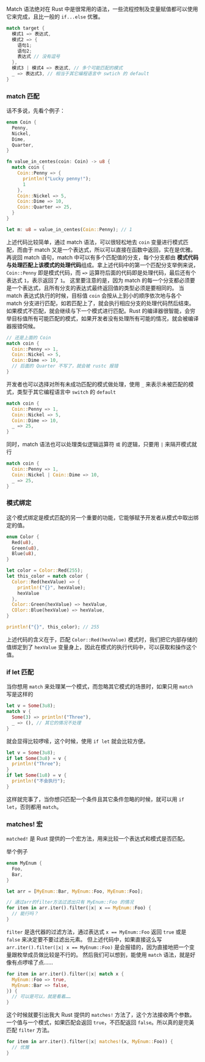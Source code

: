 Match 语法绝对在 Rust 中是很常用的语法，一些流程控制及变量赋值都可以使用它来完成，且比一般的 `if...else` 优雅。

```Rust
match target {
  模式1 => 表达式,
  模式2 => {
    语句1;
    语句2;
    表达式 // 没有逗号
  },
  模式3 | 模式4 => 表达式, // 多个可能匹配的模式
  _ => 表达式3, // 相当于其它编程语言中 swtich 的 default
}
```

### match 匹配

话不多说，先看个例子：

```Rust
enum Coin {
  Penny,
  Nickel,
  Dime,
  Quarter,
}

fn value_in_centes(coin: Coin) -> u8 {
  match coin {
    Coin::Penny => {
      println!("Lucky penny!");
      1
    },
    Coin::Nickel => 5,
    Coin::Dime => 10,
    Coin::Quarter => 25,
  }
}

let m: u8 = value_in_centes(Coin::Penny); // 1
```

上述代码比较简单，通过 match 语法，可以很轻松地去 `coin` 变量进行模式匹配，而由于 match 又是一个表达式，所以可以直接在函数中返回，实在是优雅。再说回 match 语句，match 中可以有多个匹配值的分支，每个分支都由 **模式代码与处理匹配上该模式的处理代码**组成。拿上述代码中的第一个匹配分支举例来说，`Coin::Penny` 即是模式代码，而 `=>` 运算符后面的代码即是处理代码，最后还有个表达式 `1`，表示返回了 `1`。
这里要注意的是，因为 match 的每一个分支都必须要是一个表达式，且所有分支的表达式最终返回值的类型必须是要相同的。
当 match 表达式执行的时候，目标值 `coin` 会按从上到小的顺序依次地与各个 match 分支进行匹配，如若匹配上了，就会执行相应分支的处理代码然后结束。如果模式不匹配，就会继续与下一个模式进行匹配。Rust 的编译器很智能，会穷举目标值所有可能匹配的模式，如果开发者没有处理所有可能的情况，就会被编译器报错伺候。

```Rust
// 还是上面的 Coin
match coin {
  Coin::Penny => 1,
  Coin::Nickel => 5,
  Coin::Dime => 10,
  // 后面的 Quarter 不写了，就会被 rustc 报错
}
```

开发者也可以选择对所有未成功匹配的模式做处理，使用 `_` 来表示未被匹配的模式，类型于其它编程语言中 `switch` 的 `default`

```Rust
match coin {
  Coin::Penny => 1,
  Coin::Nickel => 5,
  Coin::Dime => 10,
  _ => 25,
}
```

同时，match 语法也可以处理类似逻辑运算符 `或` 的逻辑，只要用 `|` 来隔开模式就行

```Rust
match coin {
  Coin::Penny => 1,
  Coin::Nickel | Coin::Dime => 10,
  _ => 25,
}
```

### 模式绑定

这个模式绑定是模式匹配的另一个重要的功能，它能够赋予开发者从模式中取出绑定的值。

```Rust
enum Color {
  Red(u8),
  Green(u8),
  Blue(u8),
}

let color = Color::Red(255);
let this_color = match color {
  Color::Red(hexValue) => {
    println!("{}", hexValue);
    hexValue
  },
  Color::Green(hexValue) => hexValue,
  COlor::Blue(hexValue) => hexValue,
}

println!("{}", this_color); // 255
```

上述代码的含义在于，匹配 `Color::Red(hexValue)` 模式时，我们把它内部存储的值绑定到了 `hexValue` 变量身上，因此在模式的执行代码中，可以获取和操作这个值。

### if let 匹配

当你想用 `match` 来处理某一个模式，而忽略其它模式的场景时，如果只用 `match` 写是这样的

```Rust
let v = Some(3u8);
match v {
  Some(3) => println!("Three"),
  _ => (), // 其它的情况不处理
}
```

就会显得比较啰嗦，这个时候，使用 `if let` 就会比较方便。

```Rust
let v = Some(3u8);
if let Some(3u8) = v {
  println!("Three");
}
if let Some(1u8) = v {
  println!("不会执行");
}
```

这样就完事了，当你想只匹配一个条件且其它条件忽略的时候，就可以用 `if let`，否则都用 `match`。

### matches! 宏

`matched!` 是 Rust 提供的一个宏方法，用来比较一个表达式和模式是否匹配。

举个例子

```Rust
enum MyEnum {
  Foo,
  Bar,
}

let arr = [MyEnum::Bar, MyEnum::Foo, MyEnum::Foo];

// 通过arr的filter方法过滤出只有 MyEnum::Foo 的情况
for item in arr.iter().filter(|x| x == MyEnum::Foo) {
  // 能行吗？
}
```

`filter` 是迭代器的过滤方法，通过表达式 `x == MyEnum::Foo` 返回 `true` 或是 `false` 来决定要不要过滤出元素。
但上述代码中，如果直接这么写 `arr.iter().filter(|x| x == MyEnum::Foo)` 是会报错的，因为直接地把一个变量跟枚举成员做比较是不行的。
然后我们可以想到，能使用 `match` 语法，就是好像有点啰嗦了点……

```Rust
for item in arr.iter().filter(|x| match x {
  MyEnum::Foo => true,
  MyEnum::Bar => false,
}) {
  // 可以是可以，就是看着……
}
```

这个时候就要引出我大 Rust 提供的 `matches!` 方法了，这个方法接收两个参数。一个值与一个模式，如果匹配会返回 `true`，不匹配返回 `false`。所以真的是完美匹配 `filter` 方法。

```Rust
for item in arr.iter().filter(|x| matches!(x, MyEnum::Foo)) {
  // 优雅
}
```
